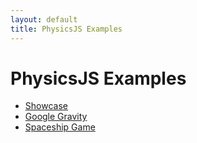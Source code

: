```yaml
---
layout: default
title: PhysicsJS Examples
---
```


# PhysicsJS Examples

* [Showcase](./showcase.html)
* [Google Gravity](./google-gravity.html)
* [Spaceship Game](./spaceship)

<script>
if (window.location.hash.match(/demo-/)){
    window.location = './showcase.html' + window.location.hash;
}
</script>
